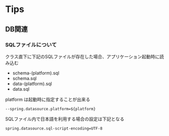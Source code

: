 # Tips

## DB関連

### SQLファイルについて

クラス直下に下記のSQLファイルが存在した場合、アプリケーション起動時に読み込む

- schema-(platform).sql
- schema.sql
- data-(platform).sql
- data.sql

platform は起動時に指定することが出来る

```
--spring.datasource.platform=${platform}
```

SQLファイル内で日本語を利用する場合の設定は下記となる

```
spring.datasource.sql-script-encoding=UTF-8
```